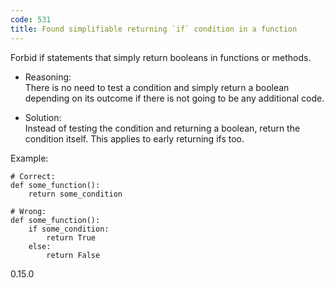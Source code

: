 ```yaml
---
code: 531
title: Found simplifiable returning `if` condition in a function
---
```


Forbid if statements that simply return booleans in functions or
methods.

  - Reasoning:  
    There is no need to test a condition and simply return a boolean
    depending on its outcome if there is not going to be any additional
    code.

  - Solution:  
    Instead of testing the condition and returning a boolean, return the
    condition itself. This applies to early returning ifs too.

Example:

    # Correct:
    def some_function():
        return some_condition
    
    # Wrong:
    def some_function():
        if some_condition:
            return True
        else:
            return False

<div class="versionadded">

0.15.0

</div>